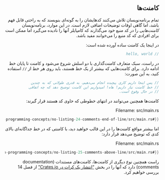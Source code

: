 <div dir="rtl">

## کامنت‌ها

تمام برنامه‌نویسان تلاش می‌کنند کدهایشان را به گونه‌ای بنویسند که به راحتی قابل فهم باشد، اما گاهی اوقات توضیحات اضافی لازم است. در این موارد، برنامه‌نویسان _کامنت‌هایی_ را در کد منبع خود می‌گذارند که کامپایلر آنها را نادیده می‌گیرد اما ممکن است برای افرادی که کد منبع را می‌خوانند مفید باشد.

در اینجا یک کامنت ساده آورده شده است:

```rust
// hello, world
```

در راست، سبک متعارف کامنت‌گذاری با دو اسلش شروع می‌شود و کامنت تا پایان خط ادامه دارد. برای کامنت‌هایی که بیشتر از یک خط هستند، باید روی هر خط از `//` استفاده کنید، به این صورت:

```rust
// پس اینجا داریم کاری پیچیده انجام می‌دهیم، به قدری طولانی که به چندین
// خط کامنت نیاز داریم! هاه! امیدواریم این کامنت توضیح دهد که چه اتفاقی
// در حال وقوع است.
```

کامنت‌ها همچنین می‌توانند در انتهای خطوطی که حاوی کد هستند قرار گیرند:

<span class="filename">Filename: src/main.rs</span>

```rust
{{#rustdoc_include ../listings/ch03-common-programming-concepts/no-listing-24-comments-end-of-line/src/main.rs}}
```

اما بیشتر مواقع کامنت‌ها را در این قالب خواهید دید، با کامنتی که در خط جداگانه‌ای بالای کدی که توضیح می‌دهد قرار دارد:

<span class="filename">Filename: src/main.rs</span>

```rust
{{#rustdoc_include ../listings/ch03-common-programming-concepts/no-listing-25-comments-above-line/src/main.rs}}
```

راست همچنین نوع دیگری از کامنت‌ها، کامنت‌های مستندات (documentation comments) دارد که آنها را در بخش [“انتشار یک کرات در Crates.io”][publishing]<!-- ignore --> از فصل 14 بررسی خواهیم کرد.

[publishing]: ch14-02-publishing-to-crates-io.html

</div>